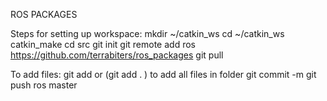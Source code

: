 ROS PACKAGES

Steps for setting up workspace:
mkdir ~/catkin_ws
cd ~/catkin_ws
catkin_make
cd src
git init
git remote add ros https://github.com/terrabiters/ros_packages
git pull 


To add files:
git add <filename> or (git add . ) to add all files in folder
git commit -m <message here on changes made>
git push ros master
